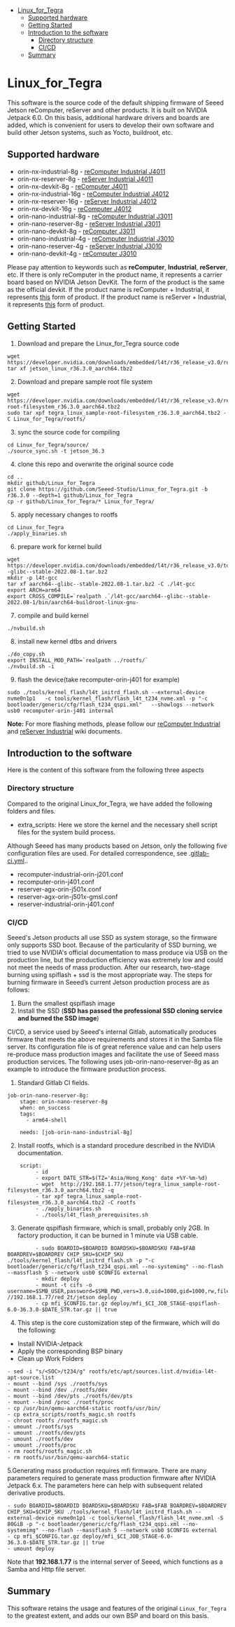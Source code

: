 - [Linux_for_Tegra](#Linux_for_Tegra)
    - [Supported hardware](#supported-hardware)
    - [Getting Started](#getting-started)
    - [Introduction to the software](#introduction-to-the-software)
        - [Directory structure](directory-structure)
        - [CI/CD](#cicd)
    - [Summary](#summary)

# Linux_for_Tegra

This software is the source code of the default shipping firmware of Seeed Jetson reComputer, reServer and other products. It is built on NVIDIA Jetpack 6.0. On this basis, additional hardware drivers and boards are added, which is convenient for users to develop their own software and build other Jetson systems, such as Yocto, buildroot, etc.

## Supported hardware 

- orin-nx-industrial-8g - [reComputer Industrial J4011](https://www.seeedstudio.com/reComputer-Industrial-J4011-p-5681.html)
- orin-nx-reserver-8g - [reServer Industrial J4011](https://www.seeedstudio.com/reServer-industrial-J4011-p-5748.html)
- orin-nx-devkit-8g - [reComputer J4011](https://www.seeedstudio.com/reComputer-J4011-p-5585.html)
- orin-nx-industrial-16g - [reComputer Industrial J4012](https://www.seeedstudio.com/reComputer-Industrial-J4012-p-5684.html)
- orin-nx-reserver-16g - [reServer Industrial J4012](https://www.seeedstudio.com/reServer-industrial-J4012-p-5747.html)
- orin-nx-devkit-16g - [reComputer J4012](https://www.seeedstudio.com/reComputer-J4012-p-5586.html)
- orin-nano-industrial-8g - [reComputer Industrial J3011](https://www.seeedstudio.com/reComputer-Industrial-J3011-p-5682.html)
- orin-nano-reserver-8g - [reServer Industrial J3011](https://www.seeedstudio.com/reServer-industrial-J3011-p-5750.html)
- orin-nano-devkit-8g - [reComputer J3011](https://www.seeedstudio.com/reComputer-J3011-p-5590.html)
- orin-nano-industrial-4g - [reComputer Industrial J3010](https://www.seeedstudio.com/reComputer-Industrial-J3010-p-5686.html)
- orin-nano-reserver-4g - [reServer Industrial J3010](https://www.seeedstudio.com/reServer-industrial-J3010-p-5749.html)
- orin-nano-devkit-4g - [reComputer J3010](https://www.seeedstudio.com/reComputer-J3010-p-5589.html)

Please pay attention to keywords such as **reComputer**, **Industrial**, **reServer**, etc. If there is only reComputer in the product name, it represents a carrier board based on NVIDIA Jetson DevKit. The form of the product is the same as the official devkit. If the product name is reComputer + Industrial, it represents [this](https://wiki.seeedstudio.com/reComputer_Industrial_Getting_Started/) form of product. If the product name is reServer + Industrial, it represents [this](https://wiki.seeedstudio.com/reServer_Industrial_Getting_Started/) form of product.

## Getting Started

1. Download and prepare the Linux_for_Tegra source code
```
wget https://developer.nvidia.com/downloads/embedded/l4t/r36_release_v3.0/release/jetson_linux_r36.3.0_aarch64.tbz2
tar xf jetson_linux_r36.3.0_aarch64.tbz2
```

2. Download and prepare sample root file system
```
wget https://developer.nvidia.com/downloads/embedded/l4t/r36_release_v3.0/release/tegra_linux_sample-root-filesystem_r36.3.0_aarch64.tbz2
sudo tar xpf tegra_linux_sample-root-filesystem_r36.3.0_aarch64.tbz2 -C Linux_for_Tegra/rootfs/
```

3. sync the source code for compiling
```
cd Linux_for_Tegra/source/
./source_sync.sh -t jetson_36.3
```
4. clone this repo and overwrite the original source code
```
cd ..
mkdir github/Linux_for_Tegra
git clone https://github.com/Seeed-Studio/Linux_for_Tegra.git -b r36.3.0 --depth=1 github/Linux_for_Tegra
cp -r github/Linux_for_Tegra/* Linux_for_Tegra/
```

5. apply necessary changes to rootfs
```
cd Linux_for_Tegra
./apply_binaries.sh
```

6. prepare work for kernel build
```
wget https://developer.nvidia.com/downloads/embedded/l4t/r36_release_v3.0/toolchain/aarch64--glibc--stable-2022.08-1.tar.bz2
mkdir -p l4t-gcc
tar xf aarch64--glibc--stable-2022.08-1.tar.bz2 -C ./l4t-gcc
export ARCH=arm64
export CROSS_COMPILE=`realpath .`/l4t-gcc/aarch64--glibc--stable-2022.08-1/bin/aarch64-buildroot-linux-gnu-
```

7. compile and build kernel
```
./nvbuild.sh
```

8. install new kernel dtbs and drivers
```
./do_copy.sh
export INSTALL_MOD_PATH=`realpath ../rootfs/`
./nvbuild.sh -i
```

9. flash the device(take recomputer-orin-j401 for example)
```
sudo ./tools/kernel_flash/l4t_initrd_flash.sh --external-device nvme0n1p1   -c tools/kernel_flash/flash_l4t_t234_nvme.xml -p "-c bootloader/generic/cfg/flash_t234_qspi.xml"   --showlogs --network usb0 recomputer-orin-j401 internal
```

**Note:** For more flashing methods, please follow our [reComputer Industrial](https://wiki.seeedstudio.com/reComputer_Industrial_Getting_Started/#different-methods-of-flashing) and [reServer Industrial](https://wiki.seeedstudio.com/reServer_Industrial_Getting_Started/#different-methods-of-flashing) wiki documents.

## Introduction to the software

Here is the content of this software from the following three aspects

### Directory structure

Compared to the original Linux_for_Tegra, we have added the following folders and files.

- extra_scripts: Here we store the kernel and the necessary shell script files for the system build process.

Although Seeed has many products based on Jetson, only the following five configuration files are used. For detailed correspondence, see .[gitlab-ci.yml](./.gitlab-ci.yml)..

- recomputer-industrial-orin-j201.conf
- recomputer-orin-j401.conf
- reserver-agx-orin-j501x.conf
- reserver-agx-orin-j501x-gmsl.conf
- reserver-industrial-orin-j401.conf

### CI/CD

Seeed's Jetson products all use SSD as system storage, so the firmware only supports SSD boot. Because of the particularity of SSD burning, we tried to use NVIDIA's official documentation to mass produce via USB on the production line, but the production efficiency was extremely low and could not meet the needs of mass production. After our research, two-stage burning using spiflash + ssd is the most appropriate way. The steps for burning firmware in Seeed’s current Jetson production process are as follows:

1. Burn the smallest qspiflash image
2. Install the SSD (**SSD has passed the professional SSD cloning service and burned the SSD image**)

CI/CD, a service used by Seeed's internal Gitlab, automatically produces firmware that meets the above requirements and stores it in the Samba file server. Its configuration file is of great reference value and can help users re-produce mass production images and facilitate the use of Seeed mass production services. The following uses job-orin-nano-reserver-8g as an example to introduce the firmware production process.

1. Standard Gitlab CI fields.

```
job-orin-nano-reserver-8g:
    stage: orin-nano-reserver-8g
    when: on_success
    tags:
      - arm64-shell

    needs: [job-orin-nano-industrial-8g]
```

2. Install rootfs, which is a standard procedure described in the NVIDIA documentation.

```
    script:
         - id
         - export DATE_STR=$(TZ='Asia/Hong_Kong' date +%Y-%m-%d)
         - wget  http://192.168.1.77/jetson/tegra_linux_sample-root-filesystem_r36.3.0_aarch64.tbz2 -q
         - tar xpf tegra_linux_sample-root-filesystem_r36.3.0_aarch64.tbz2 -C rootfs
         - ./apply_binaries.sh
         - ./tools/l4t_flash_prerequisites.sh
```

3. Generate qspiflash firmware, which is small, probably only 2GB. In factory production, it can be burned in 1 minute via USB cable.

```
         - sudo BOARDID=$BOARDID BOARDSKU=$BOARDSKU FAB=$FAB BOARDREV=$BOARDREV CHIP_SKU=$CHIP_SKU ./tools/kernel_flash/l4t_initrd_flash.sh -p "-c bootloader/generic/cfg/flash_t234_qspi.xml --no-systemimg" --no-flash --massflash 5 --network usb0 $CONFIG external
         - mkdir deploy
         - mount -t cifs -o username=$SMB_USER,password=$SMB_PWD,vers=3.0,uid=1000,gid=1000,rw,file_mode=0664 //192.168.1.77/red_2t/jetson deploy
         - cp mfi_$CONFIG.tar.gz deploy/mfi_$CI_JOB_STAGE-qspiflash-6.0-36.3.0-$DATE_STR.tar.gz || true
```

4. This step is the core customization step of the firmware, which will do the following:

- Install NVIDIA-Jetpack
- Apply the corresponding BSP binary
- Clean up Work Folders

```
- sed -i "s/<SOC>/t234/g" rootfs/etc/apt/sources.list.d/nvidia-l4t-apt-source.list
- mount --bind /sys ./rootfs/sys
- mount --bind /dev ./rootfs/dev
- mount --bind /dev/pts ./rootfs/dev/pts
- mount --bind /proc ./rootfs/proc
- cp /usr/bin/qemu-aarch64-static rootfs/usr/bin/
- cp extra_scripts/rootfs_magic.sh rootfs
- chroot rootfs /rootfs_magic.sh
- umount ./rootfs/sys
- umount ./rootfs/dev/pts
- umount ./rootfs/dev
- umount ./rootfs/proc
- rm rootfs/rootfs_magic.sh
- rm rootfs/usr/bin/qemu-aarch64-static
```

5.Generating mass production requires mfi firmware. There are many parameters required to generate mass production firmware after NVIDIA Jetpack 6.x. The parameters here can help with subsequent related derivative products.

```
- sudo BOARDID=$BOARDID BOARDSKU=$BOARDSKU FAB=$FAB BOARDREV=$BOARDREV CHIP_SKU=$CHIP_SKU ./tools/kernel_flash/l4t_initrd_flash.sh --external-device nvme0n1p1 -c tools/kernel_flash/flash_l4t_nvme.xml -S 80GiB -p "-c bootloader/generic/cfg/flash_t234_qspi.xml --no-systemimg" --no-flash --massflash 5 --network usb0 $CONFIG external
- cp mfi_$CONFIG.tar.gz deploy/mfi_$CI_JOB_STAGE-6.0-36.3.0-$DATE_STR.tar.gz || true 
- umount deploy
```

Note that **192.168.1.77** is the internal server of Seeed, which functions as a Samba and Http file server.

## Summary

This software retains the usage and features of the original `Linux_for_Tegra` to the greatest extent, and adds our own BSP and board on this basis.
